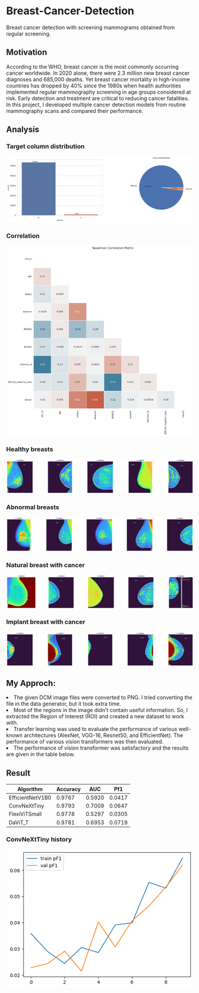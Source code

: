 # Breast-Cancer-Detection
Breast cancer detection with screening mammograms obtained from regular screening.

## Motivation
According to the WHO, breast cancer is the most commonly occurring cancer worldwide. In 2020 alone, there were 2.3 million new breast cancer diagnoses and 685,000 deaths. Yet breast cancer mortality in high-income countries has dropped by 40% since the 1980s when health authorities implemented regular mammography screening in age groups considered at risk. Early detection and treatment are critical to reducing cancer fatalities. In this project, I developed multiple cancer detection models from routine mammography scans and compared their performance.


## Analysis
### Target column distribution
![alt text](https://github.com/Bakar31/Breast-Cancer-Detection/blob/master/target.png)

### Correlation
![alt text](https://github.com/Bakar31/Breast-Cancer-Detection/blob/master/correlation.png)

### Healthy breasts
![alt text](https://github.com/Bakar31/Breast-Cancer-Detection/blob/master/healthy.png)

### Abnormal breasts
![alt text](https://github.com/Bakar31/Breast-Cancer-Detection/blob/master/abnormal.png)

### Natural breast with cancer
![alt text](https://github.com/Bakar31/Breast-Cancer-Detection/blob/master/natural%20with%20cancer.png)

### Implant breast with cancer
![alt text](https://github.com/Bakar31/Breast-Cancer-Detection/blob/master/implant%20with%20cancer.png)

## My Approch:
<p>
<li>The given DCM image files were converted to PNG. I tried converting the file in the data generator, but it took 
  extra time.
</li>
<li>Most of the regions in the image didn't contain useful information. So, I extracted the Region of
  Interest (ROI) and created a new dataset to work with.
</li>
<li>Transfer learning was used to evaluate the performance of various well-known architectures 
  (AlexNet, VGG-16, Resnet50, and EfficientNet). The performance of various vision transformers was then evaluated.</li>
<li>The performance of vision transformer was satisfactory and the results are given in the table below.</li>


## Result

<table>
  <thead>
    <tr>
      <th>Algorithm</th>
      <th>Accuracy</th>
      <th>AUC</th>
      <th>Pf1</th>
    </tr>
  </thead>
  <tbody>
    <tr>
      <td>EfficientNetV1B0</td>
      <td>0.9767</td>
      <td>0.5920</td>
      <td>0.0417</td>
    </tr>
     <tr>
      <td>ConvNeXtTiny</td>
      <td>0.9793</td>
      <td>0.7009</td>
      <td>0.0647</td>
    </tr>
     <tr>
      <td>FlexiViTSmall</td>
      <td>0.9778</td>
      <td>0.5297</td>
      <td>0.0305</td>
    </tr>
     <tr>
      <td>DaViT_T</td>
      <td>0.9781</td>
      <td>0.6953</td>
      <td>0.0719</td>
    </tr>
  </tbody>
</table>

### ConvNeXtTiny history
![alt text](https://github.com/Bakar31/Breast-Cancer-Detection/blob/master/convnet%20history.png)

